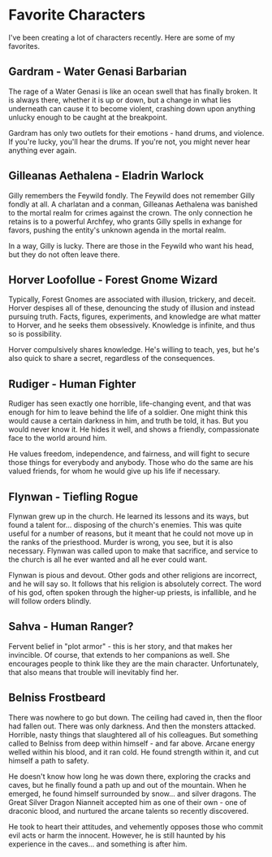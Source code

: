 # Favorite Characters

I've been creating a lot of characters recently. Here are some of my favorites.

## Gardram - Water Genasi Barbarian

The rage of a Water Genasi is like an ocean swell that has finally broken. It is always there, whether it is up or down, but a change in what lies underneath can cause it to become violent, crashing down upon anything unlucky enough to be caught at the breakpoint.

Gardram has only two outlets for their emotions - hand drums, and violence. If you're lucky, you'll hear the drums. If you're not, you might never hear anything ever again.

## Gilleanas Aethalena - Eladrin Warlock

Gilly remembers the Feywild fondly. The Feywild does not remember Gilly fondly at all. A charlatan and a conman, Gilleanas Aethalena was banished to the mortal realm for crimes against the crown. The only connection he retains is to a powerful Archfey, who grants Gilly spells in exhange for favors, pushing the entity's unknown agenda in the mortal realm.

In a way, Gilly is lucky. There are those in the Feywild who want his head, but they do not often leave there.

## Horver Loofollue - Forest Gnome Wizard

Typically, Forest Gnomes are associated with illusion, trickery, and deceit. Horver despises all of these, denouncing the study of illusion and instead pursuing truth. Facts, figures, experiments, and knowledge are what matter to Horver, and he seeks them obsessively. Knowledge is infinite, and thus so is possibility.

Horver compulsively shares knowledge. He's willing to teach, yes, but he's also quick to share a secret, regardless of the consequences.

## Rudiger - Human Fighter

Rudiger has seen exactly one horrible, life-changing event, and that was enough for him to leave behind the life of a soldier. One might think this would cause a certain darkness in him, and truth be told, it has. But you would never know it. He hides it well, and shows a friendly, compassionate face to the world around him.

He values freedom, independence, and fairness, and will fight to secure those things for everybody and anybody. Those who do the same are his valued friends, for whom he would give up his life if necessary.

## Flynwan - Tiefling Rogue

Flynwan grew up in the church. He learned its lessons and its ways, but found a talent for... disposing of the church's enemies. This was quite useful for a number of reasons, but it meant that he could not move up in the ranks of the priesthood. Murder is wrong, you see, but it is also necessary. Flynwan was called upon to make that sacrifice, and service to the church is all he ever wanted and all he ever could want.

Flynwan is pious and devout. Other gods and other religions are incorrect, and he will say so. It follows that his religion is absolutely correct. The word of his god, often spoken through the higher-up priests, is infallible, and he will follow orders blindly.

## Sahva - Human Ranger?

Fervent belief in "plot armor" - this is her story, and that makes her invincible. Of course, that extends to her companions as well. She encourages people to think like they are the main character. Unfortunately, that also means that trouble will inevitably find her.

## Belniss Frostbeard

There was nowhere to go but down. The ceiling had caved in, then the floor had fallen out. There was only darkness. And then the monsters attacked. Horrible, nasty things that slaughtered all of his colleagues. But something called to Belniss from deep within himself - and far above. Arcane energy welled within his blood, and it ran cold. He found strength within it, and cut himself a path to safety.

He doesn't know how long he was down there, exploring the cracks and caves, but he finally found a path up and out of the mountain. When he emerged, he found himself surrounded by snow... and silver dragons. The Great Silver Dragon Nianneit accepted him as one of their own - one of draconic blood, and nurtured the arcane talents so recently discovered.

He took to heart their attitudes, and vehemently opposes those who commit evil acts or harm the innocent. However, he is still haunted by his experience in the caves... and something is after him.